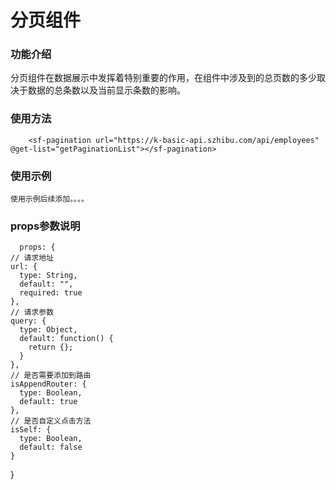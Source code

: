 # 分页组件 #

### 功能介绍 ### 


   分页组件在数据展示中发挥着特别重要的作用，在组件中涉及到的总页数的多少取决于数据的总条数以及当前显示条数的影响。
  

### 使用方法 ###

        <sf-pagination url="https://k-basic-api.szhibu.com/api/employees" @get-list="getPaginationList"></sf-pagination>

     


### 使用示例 ###
    使用示例后续添加。。。。





### props参数说明 ###

      props: {
    // 请求地址
    url: {
      type: String,
      default: "",
      required: true
    },
    // 请求参数
    query: {
      type: Object,
      default: function() {
        return {};
      }
    },
    // 是否需要添加到路由
    isAppendRouter: {
      type: Boolean,
      default: true
    },
    // 是否自定义点击方法
    isSelf: {
      type: Boolean,
      default: false
    }
  }
